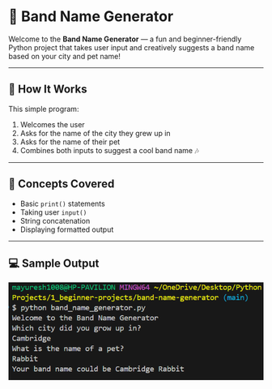 # 🎸 Band Name Generator

Welcome to the **Band Name Generator** — a fun and beginner-friendly Python project that takes user input and creatively suggests a band name based on your city and pet name!

---

## 🚀 How It Works

This simple program:

1. Welcomes the user
2. Asks for the name of the city they grew up in
3. Asks for the name of their pet
4. Combines both inputs to suggest a cool band name 🎶

---

## 🧠 Concepts Covered

- Basic `print()` statements
- Taking user `input()`
- String concatenation
- Displaying formatted output

---

## 💻 Sample Output

![image](image.png)